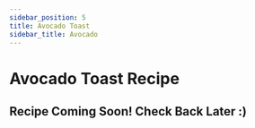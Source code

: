 ```yaml
---
sidebar_position: 5
title: Avocado Toast
sidebar_title: Avocado
---
```


# Avocado Toast Recipe

## Recipe Coming Soon! Check Back Later :)